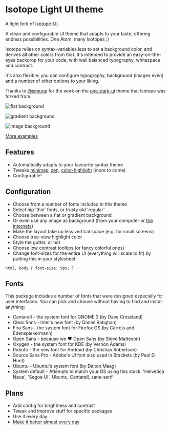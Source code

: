# Isotope Light UI theme

A light fork of [Isotope-UI](https://atom.io/themes/isotope-ui).

A clean and configurable UI theme that adapts to your taste, offering endless possibilities. One Atom, many Isotopes ;)

Isotope relies on syntax-variables.less to set a background color, and derives all other colors from that. It's intended to provide an easy-on-the-eyes backdrop for your code, with well balanced typography, whitespace and contrast.

It's also flexible: you can configure typography, background (images even) and a number of other options to your liking.

Thanks to [@simurai](https://github.com/simurai) for the work on the [one-dark-ui](https://github.com/atom/one-dark-ui) theme that Isotope was forked from.

![flat background](https://github.com/braver/isotope-ui/raw/master/resources/images/flat.png)

![gradient background](https://github.com/braver/isotope-ui/raw/master/resources/images/gradient.png)

![image background](https://github.com/braver/isotope-ui/raw/master/resources/images/image.png)

[More examples](https://github.com/braver/isotope-ui/blob/master/resources/images/examples.md)

## Features

- Automatically adapts to your favourite syntax theme
- Tweaks [minimap](https://atom.io/packages/minimap), [zen](https://atom.io/packages/zen), [color-highlight](https://atom.io/packages/atom-color-highlight) (more to come)
- Configurable!


## Configuration

- Choose from a number of fonts included in this theme
- Select hip 'thin' fonts, or trusty old 'regular'
- Choose between a flat or gradient background
- Or even use any image as background (from your computer or [the internets](http://hubblesite.org))
- Make the layout take up less vertical space (e.g. for small screens)
- Choose tree-view highlight color
- Style the gutter, or not
- Choose low contrast tooltips (or fancy colorful ones)
- Change font-sizes for the entire UI (everything will scale to fit) by putting this in your stylesheet:

```
html, body { font-size: 9px; }
```


## Fonts
This package includes a number of fonts that were designed especially for user interfaces. You can pick and choose without having to find and install anything:

- Cantarell - the system font for GNOME 3 (by Dave Crossland)
- Clear Sans - Intel's new font (by Daniel Ratighan)
- Fira Sans - the system font for Firefox OS (by Carrois and Edenspiekermann)
- Open Sans - because we ♥ Open Sans (by Steve Matteson)
- Oxygen - the system font for KDE (by Vernon Adams)
- Roboto - the new font for Android (by Christian Robertson)
- Source Sans Pro - Adobe's UI font also used in Brackets (by Paul D. Hunt)
- Ubuntu - Ubuntu's system font (by Dalton Maag)
- System default - Attempts to match your OS using this stack: 'Helvetica Neue', 'Segoe UI', Ubuntu, Cantarell, sans-serif

## Plans

- Add config for brightness and contrast
- Tweak and improve stuff for specific packages
- Use it every day
- [Make it better almost every day](https://github.com/braver/isotope-ui/issues/2)

